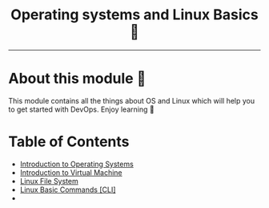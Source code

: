 <h1 align="center">Operating systems and Linux Basics 🐧</h1>
<hr>

# About this module 👀

This module contains all the things about OS and Linux which will help you to get started with DevOps. Enjoy learning 🙌
# Table of Contents

- [Introduction to Operating Systems](Intro-to-OpeSys.md)
- [Introduction to Virtual Machine](Intro-to-vm.md)
- [Linux File System](Linux-file-sys.md)
- [Linux Basic Commands [CLI]](Basic-commands.md)
- 